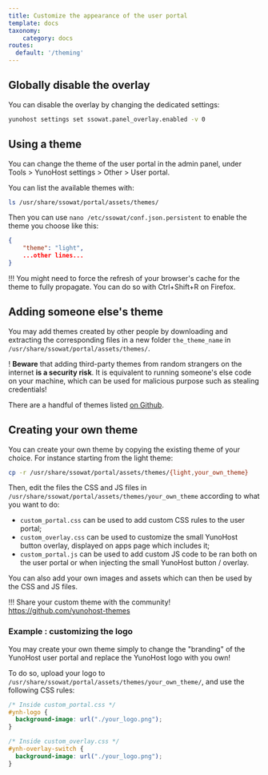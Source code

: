 ```yaml
---
title: Customize the appearance of the user portal
template: docs
taxonomy:
    category: docs
routes:
  default: '/theming'
---
```


## Globally disable the overlay

You can disable the overlay by changing the dedicated settings:

```bash
yunohost settings set ssowat.panel_overlay.enabled -v 0
```

## Using a theme

You can change the theme of the user portal in the admin panel, under Tools > YunoHost settings > Other > User portal.

You can list the available themes with:

```bash
ls /usr/share/ssowat/portal/assets/themes/
```

Then you can use `nano /etc/ssowat/conf.json.persistent` to enable the theme you choose like this:

```json
{
    "theme": "light",
    ...other lines...
}
```

!!! You might need to force the refresh of your browser's cache for the theme to fully propagate. You can do so with Ctrl+Shift+R on Firefox.

## Adding someone else's theme

You may add themes created by other people by downloading and extracting the corresponding files in a new folder `the_theme_name` in `/usr/share/ssowat/portal/assets/themes/`.

! **Beware** that adding third-party themes from random strangers on the internet **is a security risk**. It is equivalent to running someone's else code on your machine, which can be used for malicious purpose such as stealing credentials!

There are a handful of themes listed [on Github](https://github.com/yunohost-themes).

## Creating your own theme

You can create your own theme by copying the existing theme of your choice. For instance starting from the light theme:

```bash
cp -r /usr/share/ssowat/portal/assets/themes/{light,your_own_theme}
```

Then, edit the files the CSS and JS files in `/usr/share/ssowat/portal/assets/themes/your_own_theme` according to what you want to do:

- `custom_portal.css` can be used to add custom CSS rules to the user portal;
- `custom_overlay.css` can be used to customize the small YunoHost button overlay, displayed on apps page which includes it;
- `custom_portal.js` can be used to add custom JS code to be ran both on the user portal or when injecting the small YunoHost button / overlay.

You can also add your own images and assets which can then be used by the CSS and JS files.

!!! Share your custom theme with the community! <https://github.com/yunohost-themes>

### Example : customizing the logo

You may create your own theme simply to change the "branding" of the YunoHost user portal and replace the YunoHost logo with you own!

To do so, upload your logo to `/usr/share/ssowat/portal/assets/themes/your_own_theme/`, and use the following CSS rules:

```css
/* Inside custom_portal.css */
#ynh-logo {
  background-image: url("./your_logo.png");
}

/* Inside custom_overlay.css */
#ynh-overlay-switch {
  background-image: url("./your_logo.png");
}
```
